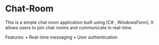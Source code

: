 # Chat-Room

This is a simple chat room application built using [C# , WindowsForm].
 It allows users to join chat rooms and communicate in real-time.

Features:
• Real-time messaging
• User authentication